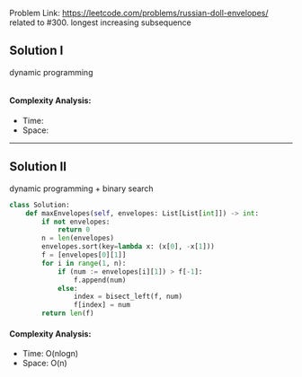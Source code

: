 Problem Link: https://leetcode.com/problems/russian-doll-envelopes/
related to #300. longest increasing subsequence



## Solution I
dynamic programming

```python

```

#### Complexity Analysis:
- Time: 
- Space: 

---

## Solution II
dynamic programming + binary search

```python
class Solution:
    def maxEnvelopes(self, envelopes: List[List[int]]) -> int:
        if not envelopes:
            return 0
        n = len(envelopes)
        envelopes.sort(key=lambda x: (x[0], -x[1]))
        f = [envelopes[0][1]]
        for i in range(1, n):
            if (num := envelopes[i][1]) > f[-1]:
                f.append(num)
            else:
                index = bisect_left(f, num)
                f[index] = num
        return len(f)
```

#### Complexity Analysis:
- Time: O(nlogn)
- Space: O(n)